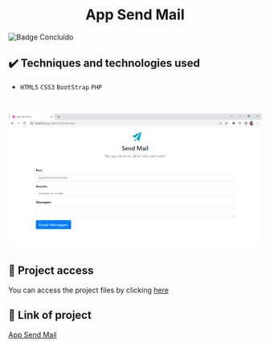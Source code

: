 <h1 align="center">App Send Mail</h1>
 
 ![Badge Concluído](https://camo.githubusercontent.com/459f141bd5e24c179a0e2dd49691e290ed5c5d4b4cb97767daee7cfaf6e31121/687474703a2f2f696d672e736869656c64732e696f2f7374617469632f76313f6c6162656c3d535441545553266d6573736167653d434f4e434c5549444f26636f6c6f723d475245454e267374796c653d666f722d7468652d6261646765)
 
 ## ✔️ Techniques and technologies used

- ``HTML5`` ``CSS3`` ``BootStrap`` ``PHP``

<br>

<p align="center">
 <img src="assets/app_send_mail.png" width="550" alt="Image project">
</p>

## 📁 Project access
You can access the project files by clicking [here](https://github.com/Coastony/app_send_mail)


## 🔎 Link of project
[App Send Mail](https://www.linkedin.com/posts/sergiobsantos_html-css-bootstrap-activity-7038605535373344768-KORo?utm_source=share&utm_medium=member_desktop)
